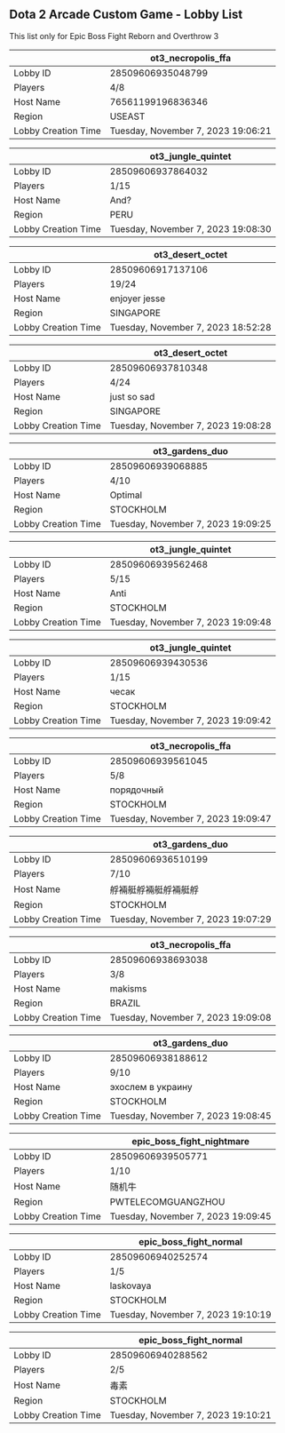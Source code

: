 ## Dota 2 Arcade Custom Game - Lobby List

This list only for Epic Boss Fight Reborn and Overthrow 3

|  | ot3_necropolis_ffa |
| ------ | ------ |
| Lobby ID | 28509606935048799 |
| Players | 4/8 |
| Host Name | 76561199196836346 |
| Region | USEAST |
| Lobby Creation Time | Tuesday, November 7, 2023 19:06:21 |


|  | ot3_jungle_quintet |
| ------ | ------ |
| Lobby ID | 28509606937864032 |
| Players | 1/15 |
| Host Name | And? |
| Region | PERU |
| Lobby Creation Time | Tuesday, November 7, 2023 19:08:30 |


|  | ot3_desert_octet |
| ------ | ------ |
| Lobby ID | 28509606917137106 |
| Players | 19/24 |
| Host Name | enjoyer jesse |
| Region | SINGAPORE |
| Lobby Creation Time | Tuesday, November 7, 2023 18:52:28 |


|  | ot3_desert_octet |
| ------ | ------ |
| Lobby ID | 28509606937810348 |
| Players | 4/24 |
| Host Name | just so sad |
| Region | SINGAPORE |
| Lobby Creation Time | Tuesday, November 7, 2023 19:08:28 |


|  | ot3_gardens_duo |
| ------ | ------ |
| Lobby ID | 28509606939068885 |
| Players | 4/10 |
| Host Name | Optimal |
| Region | STOCKHOLM |
| Lobby Creation Time | Tuesday, November 7, 2023 19:09:25 |


|  | ot3_jungle_quintet |
| ------ | ------ |
| Lobby ID | 28509606939562468 |
| Players | 5/15 |
| Host Name | Anti |
| Region | STOCKHOLM |
| Lobby Creation Time | Tuesday, November 7, 2023 19:09:48 |


|  | ot3_jungle_quintet |
| ------ | ------ |
| Lobby ID | 28509606939430536 |
| Players | 1/15 |
| Host Name | чесак |
| Region | STOCKHOLM |
| Lobby Creation Time | Tuesday, November 7, 2023 19:09:42 |


|  | ot3_necropolis_ffa |
| ------ | ------ |
| Lobby ID | 28509606939561045 |
| Players | 5/8 |
| Host Name | порядочный |
| Region | STOCKHOLM |
| Lobby Creation Time | Tuesday, November 7, 2023 19:09:47 |


|  | ot3_gardens_duo |
| ------ | ------ |
| Lobby ID | 28509606936510199 |
| Players | 7/10 |
| Host Name | 艀裲艇艀裲艇艀裲艇艀 |
| Region | STOCKHOLM |
| Lobby Creation Time | Tuesday, November 7, 2023 19:07:29 |


|  | ot3_necropolis_ffa |
| ------ | ------ |
| Lobby ID | 28509606938693038 |
| Players | 3/8 |
| Host Name | makisms |
| Region | BRAZIL |
| Lobby Creation Time | Tuesday, November 7, 2023 19:09:08 |


|  | ot3_gardens_duo |
| ------ | ------ |
| Lobby ID | 28509606938188612 |
| Players | 9/10 |
| Host Name | эхослем в украину |
| Region | STOCKHOLM |
| Lobby Creation Time | Tuesday, November 7, 2023 19:08:45 |


|  | epic_boss_fight_nightmare |
| ------ | ------ |
| Lobby ID | 28509606939505771 |
| Players | 1/10 |
| Host Name | 随机牛 |
| Region | PWTELECOMGUANGZHOU |
| Lobby Creation Time | Tuesday, November 7, 2023 19:09:45 |


|  | epic_boss_fight_normal |
| ------ | ------ |
| Lobby ID | 28509606940252574 |
| Players | 1/5 |
| Host Name | laskovaya |
| Region | STOCKHOLM |
| Lobby Creation Time | Tuesday, November 7, 2023 19:10:19 |


|  | epic_boss_fight_normal |
| ------ | ------ |
| Lobby ID | 28509606940288562 |
| Players | 2/5 |
| Host Name | 毒素 |
| Region | STOCKHOLM |
| Lobby Creation Time | Tuesday, November 7, 2023 19:10:21 |


